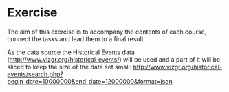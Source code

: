# Exercise
The aim of this exercise is to accompany the contents of each course, connect the tasks and lead them to a final result.

As the data source the Historical Events data (http://www.vizgr.org/historical-events/) will be used and a part of it will be sliced to keep the size of the data set small: http://www.vizgr.org/historical-events/search.php?begin_date=10000000&end_date=12000000&format=json
